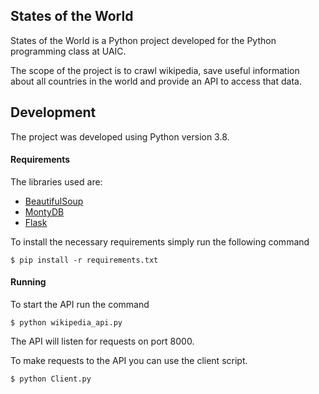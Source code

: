 ## States of the World
States of the World is a Python project developed for the Python programming class at UAIC.


The scope of the project is to crawl wikipedia, save useful information about all countries in the world and provide an API to access that data.

## Development
The project was developed using Python version 3.8.

#### Requirements
The libraries used are:
* [BeautifulSoup](https://www.crummy.com/software/BeautifulSoup/bs4/doc)
* [MontyDB](https://github.com/davidlatwe/montydb)
* [Flask](https://flask.palletsprojects.com/en/1.1.x)


To install the necessary requirements simply run the following command

    $ pip install -r requirements.txt
    

#### Running
To start the API run the command

    $ python wikipedia_api.py

The API will listen for requests on port 8000.

To make requests to the API you can use the client script.

    $ python Client.py
